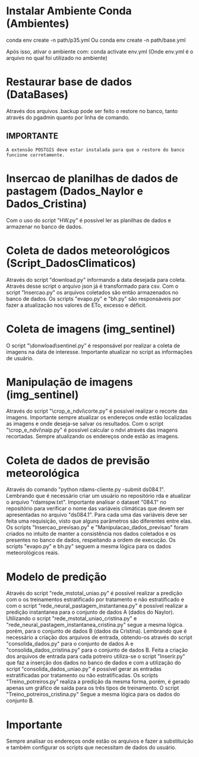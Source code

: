 # Instalar Ambiente Conda (Ambientes)
conda env create -n path/p35.yml
Ou
conda env create -n path/base.yml

Após isso, ativar o ambiente com:
conda activate env.yml (Onde env.yml é o arquivo no qual foi utilizado no ambiente)

# Restaurar base de dados (DataBases)
Através dos arquivos .backup pode ser feito o restore no banco, tanto através do pgadmin quanto por linha de comando. 

## IMPORTANTE
    A extensão POSTGIS deve estar instalada para que o restore do banco funcione corretamente.

# Insercao de planilhas de dados de pastagem (Dados_Naylor e Dados_Cristina)
Com o uso do script "HW.py" é possível ler as planilhas de dados e armazenar no banco de dados.

# Coleta de dados meteorológicos (Script_DadosClimaticos)
Através do script "download.py" informando a data desejada para coleta. Através desse script o arquivo json já é transformado para csv.
Com o script "Insercao.py" os arquivos coletados são então armazenados no banco de dados. Os scripts "evapo.py" e "bh.py" são responsáveis
por fazer a atualização nos valores de ETo, excesso e déficit.

# Coleta de imagens (img_sentinel)
O script "\donwload\sentinel.py" é responsável por realizar a coleta de imagens na data de interesse. Importante atualizar no script as informações
de usuário.

# Manipulação de imagens (img_sentinel)
Através do script "\crop_e_ndvi\corte.py" é possível realizar o recorte das imagens. Importante sempre atualizar os endereços onde estão localizadas as imagens e onde
deseja-se salvar os resultados.
Com o script "\crop_e_ndvi\naip.py" é possível calcular o ndvi através das imagens recortadas. Sempre atualizando os endereços onde estão as imagens.

# Coleta de dados de previsão meteorológica
Através do comando "python rdams-cliente.py -submit ds084.1". Lembrando que é necessário criar um usuário no repositório rda e atualizar o arquivo "rdamspw.txt".
Importante analisar o dataset "084.1" no repositório para verificar o nome das variáveis climáticas que devem ser apresentadas no arquivo "ds084.1". Para cada uma
das variáveis deve ser feita uma requisição, visto que alguns parâmetros são diferentes entre elas.
Os scripts "Insercao_previsao.py" e "Manipulacao_dados_previsao" foram criados no intuito de manter a consistência nos dados coletados e os presentes no banco de dados,
respeitando a ordem de execução. Os scripts "evapo.py" e bh.py" seguem a mesma lógica para os dados meteorológicos reais.

# Modelo de predição
Através do script "rede_mstotal_uniao.py" é possível realizar a predição com o os treinamentos estratificado por tratamento e não estratificado e com o script
"rede_neural_pastagem_instantanea.py" é possível realizar a predição instantanea para o conjunto de dados A (dados do Naylor).
Utilizando o script "rede_mstotal_uniao_cristina.py" e "rede_neural_pastagem_instantanea_cristina.py" segue a mesma lógica. porém, para o conjunto de dados B (dados da Cristina).
Lembrando que é necessário a criação dos arquivos de entrada, obtendo-os através do script "consolida_dados.py" para o conjunto de dados A e "consolida_dados_cristina.py"
para o conjunto de dados B. Feita a criação dos arquivos de entrada para cada potreiro utiliza-se o script "Inserir.py" que faz a inserção dos dados no banco de dados e com
a utilização do script "consolida_dados_uniao.py" é possível gerar as entradas estratificadas por tratamento ou não estratificadas.
Os scripts "Treino_potreiros.py" realiza a predição da mesma forma, porém, é gerado apenas um gráfico de saída para os três tipos de treinamento. O script "Treino_potreiros_cristina.py"
Segue a mesma lógica para os dados do conjunto B.

# Importante
Sempre analisar os endereços onde estão os arquivos e fazer a substituição e também configurar os scripts que necessitam de dados do usuário.


